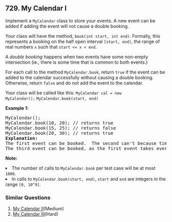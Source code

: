 ## 729. My Calendar I

<p>
Implement a <code>MyCalendar</code> class to store your events. A new event can be added if adding the event will not cause a double booking.
</p><p>
Your class will have the method, <code>book(int start, int end)</code>.  Formally, this represents a booking on the half open interval <code>[start, end)</code>, the range of real numbers <code>x</code> such that <code>start <= x < end</code>.
</p><p>
A <i>double booking</i> happens when two events have some non-empty intersection (ie., there is some time that is common to both events.)
</p><p>
For each call to the method <code>MyCalendar.book</code>, return <code>true</code> if the event can be added to the calendar successfully without causing a double booking.  Otherwise, return <code>false</code> and do not add the event to the calendar.
</p>

Your class will be called like this:
<code>MyCalendar cal = new MyCalendar();</code>
<code>MyCalendar.book(start, end)</code>

<p><b>Example 1:</b><br />
<pre>
MyCalendar();
MyCalendar.book(10, 20); // returns true
MyCalendar.book(15, 25); // returns false
MyCalendar.book(20, 30); // returns true
<b>Explanation:</b> 
The first event can be booked.  The second can't because time 15 is already booked by another event.
The third event can be booked, as the first event takes every time less than 20, but not including 20.
</pre>
</p>

<p><b>Note:</b>
<li>The number of calls to <code>MyCalendar.book</code> per test case will be at most <code>1000</code>.</li>
<li>In calls to <code>MyCalendar.book(start, end)</code>, <code>start</code> and <code>end</code> are integers in the range <code>[0, 10^9]</code>.</li>
</p>

### Similar Questions
  1. [My Calendar II](https://github.com/openset/leetcode/tree/master/solution/my-calendar-ii)(Medium)
  1. [My Calendar III](https://github.com/openset/leetcode/tree/master/solution/my-calendar-iii)(Hard)
